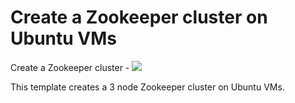# Create a Zookeeper cluster on Ubuntu VMs

Create a Zookeeper cluster - <a href="https://azuredeploy.net" target="_blank">
    <img src="http://azuredeploy.net/deploybutton.png"/>
</a>

This template creates a 3 node Zookeeper cluster on Ubuntu VMs.
